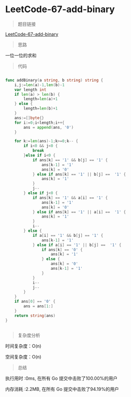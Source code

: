 # LeetCode-67-add-binary
>题目链接

[LeetCode-67-add-binary](https://leetcode-cn.com/problems/add-binary/)

>思路

一位一位的求和

>代码

```go

func addBinary(a string, b string) string {
    i,j:=len(a)-1,len(b)-1
    var length int
    if len(a) > len(b) {
        length=len(a)+1
    } else {
        length=len(b)+1
    }
    ans:=[]byte{}
    for i:=0;i<length;i++{
        ans = append(ans, '0')
    }

    for k:=len(ans)-1;k>=0;k-- {
        if i<0 && j<0 {
            break
        }else if i<0 {
            if ans[k] == '1' && b[j] == '1' {
                ans[k-1] = '1'
                ans[k] = '0'
            } else if ans[k] == '1' || b[j] ==  '1' {
                ans[k] = '1'
            }           
            j--
        } else if j<0 {
            if ans[k] == '1' && a[i] == '1' {
                ans[k-1] = '1'
                ans[k] = '0'
            } else if ans[k] == '1' || a[i] ==  '1' {
                ans[k] = '1'
            } 
            i--
        } else {
            if a[i] == '1' && b[j] == '1' {
                ans[k-1] = '1' 
            } else if a[i] == '1' || b[j] ==  '1' {
                if ans[k] == '0' {
                    ans[k] = '1'
                } else {
                    ans[k] = '0'
                    ans[k-1] = '1'
                }
            }
            i--
            j--
        }              
    }
    if ans[0] == '0' {
        ans = ans[1:]
    }
    return string(ans)
}



```

>复杂度分析

时间复杂度：O(n)

空间复杂度：O(n)

>总结

执行用时 :0ms, 在所有 Go 提交中击败了100.00%的用户

内存消耗 :2.2MB, 在所有 Go 提交中击败了94.19%的用户
